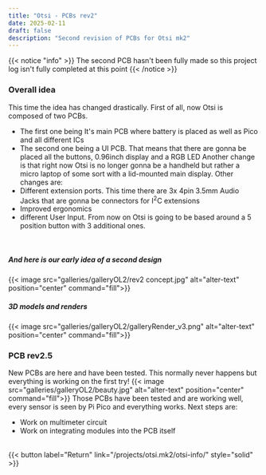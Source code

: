 ```yaml
---
title: "Otsi - PCBs rev2"
date: 2025-02-11
draft: false
description: "Second revision of PCBs for Otsi mk2"
---
```


{{< notice "info" >}}
The second PCB hasn't been fully made so this project log isn't fully completed at this point
{{< /notice >}}  

### Overall idea
This time the idea has changed drastically. First of all, now Otsi is composed of two PCBs.
- The first one being It's main PCB where battery is placed as well as Pico and all different ICs
- The second one being a UI PCB. That means that there are gonna be placed all the buttons, 0.96inch display and a RGB LED
Another change is that right now Otsi is no longer gonna be a handheld but rather a micro laptop of some sort with a lid-mounted main display. Other changes are:
- Different extension ports. This time there are 3x 4pin 3.5mm Audio Jacks that are gonna be connectors for I<sup>2</sup>C extensions
- Improved ergonomics
- different User Input. From now on Otsi is going to be based around a 5 position button with 3 additional ones.     
</br>       

##### And here is our early idea of a second design
{{< image src="galleries/galleryOL2/rev2 concept.jpg" alt="alter-text" position="center" command="fill">}}
</br>

##### 3D models and renders
{{< image src="galleries/galleryOL2/galleryRender_v3.png" alt="alter-text" position="center" command="fill">}}

### PCB rev2.5
New PCBs are here and have been tested. This normally never happens but everything is working on the first try!
{{< image src="galleries/galleryOL2/beauty.jpg" alt="alter-text" position="center" command="fill">}}
Those PCBs have been tested and are working well, every sensor is seen by Pi Pico and everything works. Next steps are:
- Work on multimeter circuit
- Work on integrating modules into the PCB itself

<br/>
{{< button label="Return" link="/projects/otsi.mk2/otsi-info/" style="solid" >}}